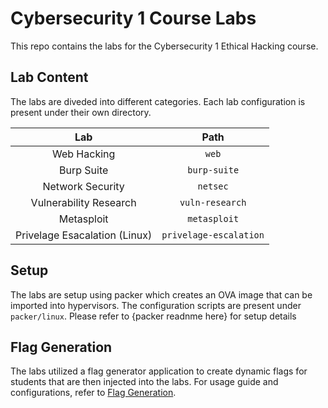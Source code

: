 # Cybersecurity 1 Course Labs

This repo contains the labs for the Cybersecurity 1 Ethical Hacking course.

## Lab Content

The labs are diveded into different categories. Each lab configuration is present under their own directory.

|Lab|Path|
|:--:|:--:|
|Web Hacking|`web`|
|Burp Suite|`burp-suite`|
|Network Security|`netsec`|
|Vulnerability Research|`vuln-research`|
|Metasploit|`metasploit`|
|Privelage Esacalation (Linux)|`privelage-escalation`|

## Setup

The labs are setup using packer which creates an OVA image that can be imported into hypervisors. The configuration scripts are present under `packer/linux`. Please refer to {packer readnme here} for setup details

## Flag Generation

The labs utilized a flag generator application to create dynamic flags for students that are then injected into the labs. For usage guide and configurations, refer to [Flag Generation](flag_generator/app/README.md).
